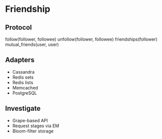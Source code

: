 # Friendship

## Protocol

follow(follower, followee)
unfollow(follower, followee)
friendships(follower)
mutual_friends(user, user)

## Adapters

- Cassandra
- Redis sets
- Redis lists
- Memcached
- PostgreSQL

## Investigate

- Grape-based API
- Request stages via EM
- Bloom-filter storage
